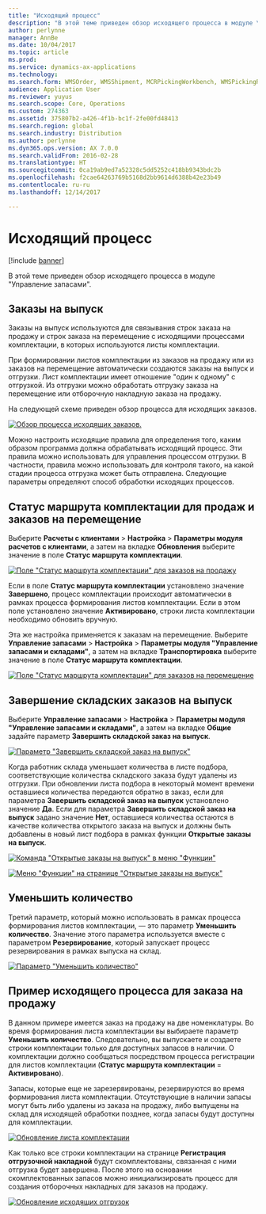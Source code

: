 ```yaml
---
title: "Исходящий процесс"
description: "В этой теме приведен обзор исходящего процесса в модуле \"Управление запасами\"."
author: perlynne
manager: AnnBe
ms.date: 10/04/2017
ms.topic: article
ms.prod: 
ms.service: dynamics-ax-applications
ms.technology: 
ms.search.form: WMSOrder, WMSShipment, MCRPickingWorkbench, WMSPickingRegistration, CustomFilterGroup
audience: Application User
ms.reviewer: yuyus
ms.search.scope: Core, Operations
ms.custom: 274363
ms.assetid: 375807b2-a426-4f1b-bc1f-2fe00fd48413
ms.search.region: global
ms.search.industry: Distribution
ms.author: perlynne
ms.dyn365.ops.version: AX 7.0.0
ms.search.validFrom: 2016-02-28
ms.translationtype: HT
ms.sourcegitcommit: 0ca19ab9ed7a52328c5dd5252c418bb9343bdc2b
ms.openlocfilehash: f2cae64263769b5168d2bb9614d6388b42e23b49
ms.contentlocale: ru-ru
ms.lasthandoff: 12/14/2017

---
```


# <a name="outbound-process"></a>Исходящий процесс

[!include [banner](../includes/banner.md)]

В этой теме приведен обзор исходящего процесса в модуле "Управление запасами".

## <a name="output-orders"></a>Заказы на выпуск

Заказы на выпуск используются для связывания строк заказа на продажу и строк заказа на перемещение с исходящими процессами комплектации, в которых используются листы комплектации.

При формировании листов комплектации из заказов на продажу или из заказов на перемещение автоматически создаются заказы на выпуск и отгрузки. Лист комплектации имеет отношение "один к одному" с отгрузкой. Из отгрузки можно обработать отгрузку заказа на перемещение или отборочную накладную заказа на продажу. 

На следующей схеме приведен обзор процесса для исходящих заказов. 

[![Обзор процесса исходящих заказов.](./media/outbound-order.png)](./media/outbound-order.png)

Можно настроить исходящие правила для определения того, каким образом программа должна обрабатывать исходящий процесс. Эти правила можно использовать для управления процессом отгрузки. В частности, правила можно использовать для контроля такого, на какой стадии процесса отгрузка может быть отправлена. Следующие параметры определяют способ обработки исходящих процессов.

## <a name="picking-route-status-for-sales-and-transfer-orders"></a>Статус маршрута комплектации для продаж и заказов на перемещение 

Выберите **Расчеты с клиентами** \> **Настройка** \> **Параметры модуля расчетов с клиентами**, а затем на вкладке **Обновления** выберите значение в поле **Статус маршрута комплектации**.

[![Поле "Статус маршрута комплектации" для заказов на продажу](./media/picking-route-status-sales-order.png)](./media/picking-route-status-sales-order.png)

Если в поле **Статус маршрута комплектации** установлено значение **Завершено**, процесс комплектации происходит автоматически в рамках процесса формирования листов комплектации. Если в этом поле установлено значение **Активировано**, строки листа комплектации необходимо обновить вручную.

Эта же настройка применяется к заказам на перемещение. Выберите **Управление запасами** \> **Настройка** \> **Параметры модуля "Управление запасами и складами"**, а затем на вкладке **Транспортировка** выберите значение в поле **Статус маршрута комплектации**.

[![Поле "Статус маршрута комплектации" для заказов на перемещение](./media/picking-route-status-transfer-order.png)](./media/picking-route-status-transfer-order.png)

## <a name="end-output-inventory-orders"></a>Завершение складских заказов на выпуск

Выберите **Управление запасами** \> **Настройка** \> **Параметры модуля "Управление запасами и складами"**, а затем на вкладке **Общие** задайте параметр **Завершить складской заказ на выпуск**.

[![Параметр "Завершить складской заказ на выпуск"](./media//end-output-inventory-order.png)](./media//end-output-inventory-order.png)

Когда работник склада уменьшает количества в листе подбора, соответствующие количества складского заказа будут удалены из отгрузки. При обновлении листа подбора в некоторый момент времени оставшиеся количества передаются обратно в заказ, если для параметра **Завершить складской заказ на выпуск** установлено значение **Да**. Если для параметра **Завершить складской заказ на выпуск** задано значение **Нет**, оставшиеся количества остаются в качестве количества открытого заказа на выпуск и должны быть добавлены в новый лист подбора в рамках функции **Открытые заказы на выпуск**. 

[![Команда "Открытые заказы на выпуск" в меню "Функции"](./media/open-output-order.png)](./media/open-output-order.png)

[![Меню "Функции" на странице "Открытые заказы на выпуск"](./media/open-output-order-function.png)](./media/open-output-order-function.png)

## <a name="reduce-quantity"></a>Уменьшить количество

Третий параметр, который можно использовать в рамках процесса формирования листов комплектации, — это параметр **Уменьшить количество**. Значение этого параметра используется вместе с параметром **Резервирование**, который запускает процесс резервирования в рамках выпуска на склад.

[![Параметр "Уменьшить количество"](./media/reduce-quantity.png)](./media/reduce-quantity.png)

## <a name="example-of-an-outbound-process-for-a-sales-order"></a>Пример исходящего процесса для заказа на продажу

В данном примере имеется заказ на продажу на две номенклатуры. Во время формирования листа комплектации вы выбираете параметр **Уменьшить количество**. Следовательно, вы выпускаете и создаете строки комплектации только для доступных запасов в наличии. О комплектации должно сообщаться посредством процесса регистрации для листов комплектации (**Статус маршрута комплектации** = **Активировано**).

Запасы, которые еще не зарезервированы, резервируются во время формирования листа комплектации. Отсутствующие в наличии запасы могут быть либо удалены из заказа на продажу, либо выпущены на склад для исходящей обработки позднее, когда запасы будут доступны для комплектации.

[![Обновление листа комплектации](./media/update-picking-list.png)](./media/update-picking-list.png)

Как только все строки комплектации на странице **Регистрация отгрузочной накладной** будут скомплектованы, связанная с ними отгрузка будет завершена. После этого на основании скомплектованных запасов можно инициализировать процесс для создания отборочных накладных для заказов на продажу.

[![Обновление исходящих отгрузок](./media/outbound-shipments.png)](./media/outbound-shipments.png)

